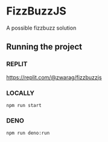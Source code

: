 # FizzBuzzJS

A possible fizzbuzz solution

## Running the project

### REPLIT

https://replit.com/@zwarag/fizzbuzzjs

### LOCALLY

`npm run start`

### DENO

`npm run deno:run`
